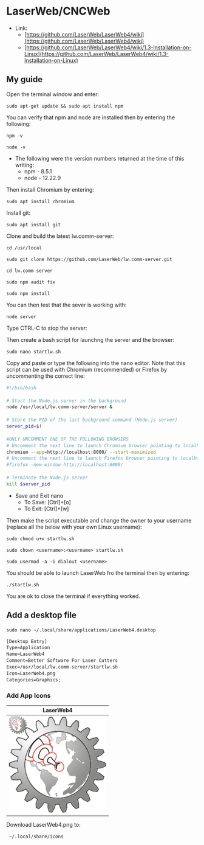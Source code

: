 # LaserWeb/CNCWeb

* Link:
  * [https://github.com/LaserWeb/LaserWeb4/wiki](https://github.com/LaserWeb/LaserWeb4/wiki)
  * [https://github.com/LaserWeb/LaserWeb4/wiki/1.3-Installation-on-Linux](https://github.com/LaserWeb/LaserWeb4/wiki/1.3-Installation-on-Linux)

## My guide

Open the terminal window and enter:

```code
sudo apt-get update && sudo apt install npm
```

You can verify that npm and node are installed then by entering the following:

```code
npm -v 
```

```code
node -v 
```

* The following were the version numbers returned at the time of this writing:
  * npm - 8.5.1
  * node - 12.22.9

Then install Chromium by entering:

```code
sudo apt install chromium
```

Install git:

```code
sudo apt install git
```

Clone and build the latest lw.comm-server:

```code
cd /usr/local
```

```code
sudo git clone https://github.com/LaserWeb/lw.comm-server.git
```

```code
cd lw.comm-server
```

```code
sudo npm audit fix
```

```code
sudo npm install 
```

You can then test that the sever is working with:

```code
node server
```

Type CTRL-C to stop the server:

Then create a bash script for launchng the server and the browser:

```code
sudo nano startlw.sh
```

Copy and paste or type the following into the nano editor. Note that this script can be used with Chromium (recommended) or Firefox by uncommenting the correct line:

```bash
#!/bin/bash

# Start the Node.js server in the background
node /usr/local/lw.comm-server/server &

# Store the PID of the last background command (Node.js server)
server_pid=$!

#ONLY UNCOMMENT ONE OF THE FOLLOWING BROWSERS
# Uncomment the next line to launch Chromium browser pointing to localhost:8000
chromium --app=http://localhost:8000/ --start-maximized
# Uncomment the next line to launch Firefox browser pointing to localhost:8000
#firefox -new-window http://localhost:8000/

# Terminate the Node.js server
kill $server_pid
```

* Save and Exit nano
  * To Save: [Ctrl]+[o]
  * To Exit: [Ctrl]+[w]

Then make the script executable and change the owner to your username (replace all the <username> below with your own Linux username):

```code
sudo chmod u+x startlw.sh 
```

```code
sudo chown <username>:<username> startlw.sh 
```

```code
sudo usermod -a -G dialout <username>
```

You should be able to launch LaserWeb fro the terminal then by entering:

```code
./startlw.sh
```

You are ok to close the terminal if everything worked.

## Add a desktop file

```code
sudo nano ~/.local/share/applications/LaserWeb4.desktop
```

```txt
[Desktop Entry]
Type=Application
Name=LaserWeb4 
Comment=Better Software For Laser Cutters
Exec=/usr/local/lw.comm-server/startlw.sh
Icon=LaserWeb4.png
Categories=Graphics;
```

### Add App Icons

|LaserWeb4|
|:---:|
|![LaserWeb4](./Images/LaserWeb4.png)|

Download LaserWeb4.png to:

```txt
 ~/.local/share/icons
```
